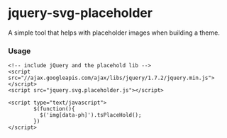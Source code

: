 jquery-svg-placeholder
======================

A simple tool that helps with placeholder images when building a theme.

### Usage
    
    <!-- include jQuery and the placehold lib -->
    <script src="//ajax.googleapis.com/ajax/libs/jquery/1.7.2/jquery.min.js"></script>
    <script src="jquery.svg.placeholder.js"></script>


<!-- Call the plugin -->
	<script type="text/javascript">
			$(function(){
		      $('img[data-ph]').tsPlaceHold();
			})
	</script>
	
		
<!-- start using placeholders -->
<img data-ph="250:200" />
	
<!-- 3rd option is text to be written in image -->
<img data-ph="250:200:content" />